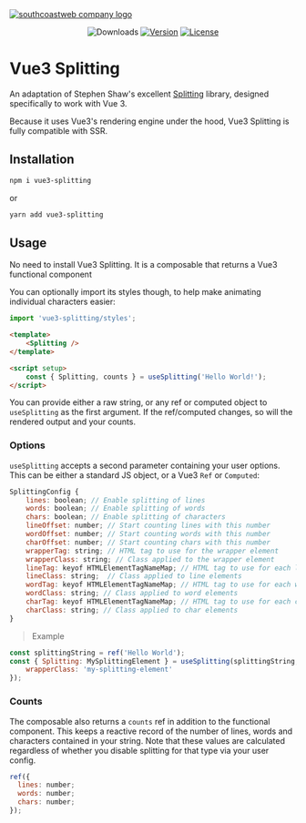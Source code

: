 <a href="https://southcoastweb.co.uk" target="_blank" alt="Link to southcoastweb's website">
    <picture>
      <source media="(prefers-color-scheme: dark)" srcset="https://southcoastweb.co.uk/images/new-scw-logo-dark.svg">
      <source media="(prefers-color-scheme: light)" srcset="https://southcoastweb.co.uk/images/new-scw-logo.svg">
      <img alt="southcoastweb company logo" src="https://southcoastweb.co.uk/images/new-scw-logo.svg">
    </picture>
</a>

<p align="center">
  <img src="https://img.shields.io/npm/dm/vue3-splitting.svg" alt="Downloads"></a>
  <a href="https://www.npmjs.com/package/vue3-splitting"><img src="https://img.shields.io/npm/v/vue3-splitting.svg" alt="Version"></a>
  <a href="https://github.com/craigrileyuk/vue3-splitting/blob/main/LICENSE"><img src="https://img.shields.io/npm/l/vue3-splitting.svg" alt="License"></a>
</p>

# Vue3 Splitting

An adaptation of Stephen Shaw's excellent <a href="https://splitting.js.org/" alt="Go to the original Splitting website" target="_blank">Splitting</a> library, designed specifically to work with Vue 3.

Because it uses Vue3's rendering engine under the hood, Vue3 Splitting is fully compatible with SSR.

## Installation

```sh
npm i vue3-splitting
```

or

```sh
yarn add vue3-splitting
```

## Usage

No need to install Vue3 Splitting. It is a composable that returns a Vue3 functional component

You can optionally import its styles though, to help make animating individual characters easier:

```js
import 'vue3-splitting/styles';
```

```html
<template>
	<Splitting />
</template>

<script setup>
	const { Splitting, counts } = useSplitting('Hello World!');
</script>
```

You can provide either a raw string, or any ref or computed object to `useSplitting` as the first argument. If the ref/computed changes, so will the rendered output and your counts.

### Options

`useSplitting` accepts a second parameter containing your user options. This can be either a standard JS object, or a Vue3 `Ref` or `Computed`:

```js
SplittingConfig {
	lines: boolean; // Enable splitting of lines
	words: boolean; // Enable splitting of words
	chars: boolean; // Enable splitting of characters
	lineOffset: number; // Start counting lines with this number
	wordOffset: number; // Start counting words with this number
	charOffset: number; // Start counting chars with this number
	wrapperTag: string; // HTML tag to use for the wrapper element
	wrapperClass: string; // Class applied to the wrapper element
	lineTag: keyof HTMLElementTagNameMap; // HTML tag to use for each line element
	lineClass: string;  // Class applied to line elements
	wordTag: keyof HTMLElementTagNameMap; // HTML tag to use for each word element
	wordClass: string; // Class applied to word elements
	charTag: keyof HTMLElementTagNameMap; // HTML tag to use for each char element
	charClass: string; // Class applied to char elements
}
```

> Example

```js
const splittingString = ref('Hello World');
const { Splitting: MySplittingElement } = useSplitting(splittingString, {
	wrapperClass: 'my-splitting-element'
});
```

### Counts

The composable also returns a `counts` ref in addition to the functional component. This keeps a reactive record of the number of lines, words and characters contained in your string. Note that these values are calculated regardless of whether you disable splitting for that type via your user config.

```js
ref({
  lines: number;
  words: number;
  chars: number;
});
```
